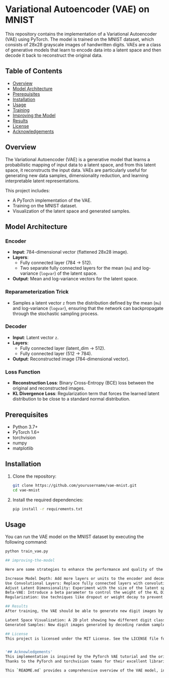 # Variational Autoencoder (VAE) on MNIST

This repository contains the implementation of a Variational Autoencoder (VAE) using PyTorch. The model is trained on the MNIST dataset, which consists of 28x28 grayscale images of handwritten digits. VAEs are a class of generative models that learn to encode data into a latent space and then decode it back to reconstruct the original data.

## Table of Contents

- [Overview](#overview)
- [Model Architecture](#model-architecture)
- [Prerequisites](#prerequisites)
- [Installation](#installation)
- [Usage](#usage)
- [Training](#training)
- [Improving the Model](#improving-the-model)
- [Results](#results)
- [License](#license)
- [Acknowledgements](#acknowledgements)

## Overview

The Variational Autoencoder (VAE) is a generative model that learns a probabilistic mapping of input data to a latent space, and from this latent space, it reconstructs the input data. VAEs are particularly useful for generating new data samples, dimensionality reduction, and learning interpretable latent representations.

This project includes:

- A PyTorch implementation of the VAE.
- Training on the MNIST dataset.
- Visualization of the latent space and generated samples.

## Model Architecture

### Encoder
- **Input**: 784-dimensional vector (flattened 28x28 image).
- **Layers**:
  - Fully connected layer (784 -> 512).
  - Two separate fully connected layers for the mean (`mu`) and log-variance (`logvar`) of the latent space.
- **Output**: Mean and log-variance vectors for the latent space.

### Reparameterization Trick
- Samples a latent vector `z` from the distribution defined by the mean (`mu`) and log-variance (`logvar`), ensuring that the network can backpropagate through the stochastic sampling process.

### Decoder
- **Input**: Latent vector `z`.
- **Layers**:
  - Fully connected layer (latent_dim -> 512).
  - Fully connected layer (512 -> 784).
- **Output**: Reconstructed image (784-dimensional vector).

### Loss Function
- **Reconstruction Loss**: Binary Cross-Entropy (BCE) loss between the original and reconstructed images.
- **KL Divergence Loss**: Regularization term that forces the learned latent distribution to be close to a standard normal distribution.

## Prerequisites

- Python 3.7+
- PyTorch 1.6+
- torchvision
- numpy
- matplotlib

## Installation

1. Clone the repository:

    ```bash
    git clone https://github.com/yourusername/vae-mnist.git
    cd vae-mnist
    ```

2. Install the required dependencies:

    ```bash
    pip install -r requirements.txt
    ```

## Usage

You can run the VAE model on the MNIST dataset by executing the following command:

```bash
python train_vae.py

## improving-the-model

Here are some strategies to enhance the performance and quality of the VAE:

Increase Model Depth: Add more layers or units to the encoder and decoder.
Use Convolutional Layers: Replace fully connected layers with convolutional layers to better capture spatial information in images.
Adjust Latent Dimensionality: Experiment with the size of the latent space to balance compression and information retention.
Beta-VAE: Introduce a beta parameter to control the weight of the KL Divergence term in the loss function, allowing for more disentangled latent representations.
Regularization: Use techniques like dropout or weight decay to prevent overfitting.

## Results
After training, the VAE should be able to generate new digit images by sampling from the learned latent space. Additionally, you can visualize the distribution of the latent space and how it maps to the data. Example visualizations are generated during training and include:

Latent Space Visualization: A 2D plot showing how different digit classes are arranged in the latent space.
Generated Samples: New digit images generated by decoding random samples from the latent space.

## License
This project is licensed under the MIT License. See the LICENSE file for more details.


'## Acknowledgements'
This implementation is inspired by the PyTorch VAE tutorial and the original VAE paper by Kingma and Welling (2013).
Thanks to the PyTorch and torchvision teams for their excellent libraries.

This `README.md` provides a comprehensive overview of the VAE model, instructions for setting up and running the project, suggestions for improving the model, and details on the results you can expect. It also includes licensing information and acknowledgments.

